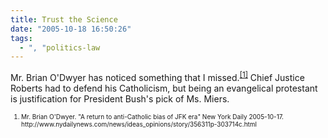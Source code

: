 ```yaml
---
title: Trust the Science
date: "2005-10-18 16:50:26"
tags:
  - ", "politics-law
---
```

<p>Mr. Brian O'Dwyer has noticed something that I missed.<sup><a href="http://www.nydailynews.com/news/ideas_opinions/story/356311p-303714c.html" title="A return to anti-Catholic bias of JFK era">[1]</a></sup> Chief Justice Roberts had to defend his Catholicism, but being an evangelical protestant is justification for President Bush's pick of Ms. Miers.</p>  <font size="-2"> <ol> <li>Mr. Brian O'Dwyer. "A return to anti-Catholic bias of JFK era" New York Daily 2005-10-17. http://www.nydailynews.com/news/ideas_opinions/story/356311p-303714c.html  </li> </ol> </font>

